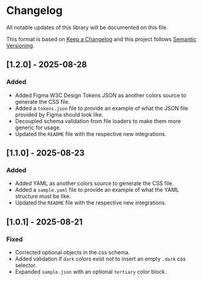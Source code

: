 # Changelog

All notable updates of this library will be documented on this file.

This format is based on [Keep a Changelog](https://keepachangelog.com/1.0.0/)
and this project follows [Semantic Versioning](https://semver.org/spec/v2.0.0.html).

## [1.2.0] - 2025-08-28
### Added
- Added Figma W3C Design Tokens JSON as another colors source to generate the CSS file.
- Added a `tokens.json` file to provide an example of what the JSON file provided by Figma should look like.
- Decoupled schema validation from file loaders to make them more generic for usage.
- Updated the `README` file with the respective new integrations.

## [1.1.0] - 2025-08-23
### Added
- Added YAML as another colors source to generate the CSS file.
- Added a `sample.yaml` file to provide an example of what the YAML structure must be like.
- Updated the `README` file with the respective new integrations.

## [1.0.1] - 2025-08-21
### Fixed
- Corrected optional objects in the css schema.
- Added validation if `dark` colors exist not to insert an empty `.dark` css selector.
- Expanded `sample.json` with an optional `tertiary` color block.